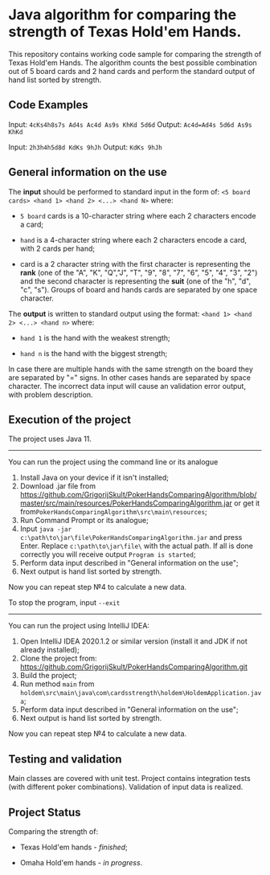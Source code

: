 # Java algorithm for comparing the strength of Texas Hold'em Hands.
This repository contains working code sample for comparing the strength of Texas Hold'em Hands. 
The algorithm counts the best possible combination out of 5 board cards and 2 hand cards and perform the 
standard output of hand list sorted by strength.


## Code Examples
Input:
`4cKs4h8s7s Ad4s Ac4d As9s KhKd 5d6d`
Output:
`Ac4d=Ad4s 5d6d As9s KhKd`

Input:
`2h3h4h5d8d KdKs 9hJh`
Output:
`KdKs 9hJh`

## General information on the use
  
The **input** should be performed to standard input in the form of:
`<5 board cards> <hand 1> <hand 2> <...> <hand N>` where:

- `5 board` cards is a 10-character string where each 2 characters encode a card;

- `hand` is a 4-character string where each 2 characters encode a card, with 2 cards per hand;

- card is a 2 character string with the first character is representing the **rank** 
(one of the "A", "K", "Q","J", "T", "9", "8", "7", "6", "5", "4", "3", "2") and the second character is representing the **suit** 
(one of the "h", "d", "c", "s"). Groups of board and hands cards are separated by one space character. 


The **output** is written to standard output using the format:
`<hand 1> <hand 2> <...> <hand n>` where:

- `hand 1` is the hand with the weakest strength;

- `hand n` is the hand  with the biggest strength;

In case there are multiple hands with the same strength on the board they are separated by "=" signs. In other cases hands are separated by space character. 
The incorrect data input will cause an validation error output, with problem description. 


## Execution of the project
The project uses Java 11.

----

You can run the project using the command line or its analogue
1. Install Java on your device if it isn't installed;
2. Download .jar file from https://github.com/GrigorijSkult/PokerHandsComparingAlgorithm/blob/master/src/main/resources/PokerHandsComparingAlgorithm.jar or get it from`PokerHandsComparingAlgorithm\src\main\resources`;
3. Run Command Prompt or its analogue;
4. Input  `java -jar c:\path\to\jar\file\PokerHandsComparingAlgorithm.jar` and press Enter. Replace `c:\path\to\jar\file\` with the actual path. 
If all is done correctly you will receive output `Program is started`;
5. Perform data input described in "General information on the use";
6. Next output is hand list sorted by strength.

Now you can repeat step №4 to calculate a new data.

To stop the program, input `--exit`

-----

You can run the project using IntelliJ IDEA:

1. Open IntelliJ IDEA 2020.1.2 or similar  version (install it and JDK if not already installed);
2. Clone the project from:
https://github.com/GrigorijSkult/PokerHandsComparingAlgorithm.git
3. Build the project;
4. Run  method `main` from `holdem\src\main\java\com\cardsstrength\holdem\HoldemApplication.java`;
5. Perform data input described in "General information on the use";
6. Next output is hand list sorted by strength.

Now you can repeat step №4 to calculate a new data.
 


## Testing and validation 
Main classes are covered with unit test. Project contains integration tests (with different poker combinations). Validation of input data is realized.

## Project Status
Comparing the strength of:
 
 - Texas Hold'em hands - _finished_;
 
 - Omaha Hold'em hands - _in progress_.
